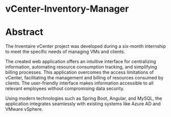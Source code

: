 # vCenter-Inventory-Manager

# Abstract
The Inventaire vCenter project was developed during a six-month internship to meet the specific needs of managing VMs and clients.

The created web application offers an intuitive interface for centralizing information, automating resource consumption tracking, and simplifying billing processes. This application overcomes the access limitations of vCenter, facilitating the management and billing of resources consumed by clients. The user-friendly interface makes information accessible to all relevant employees without compromising data security.

Using modern technologies such as Spring Boot, Angular, and MySQL, the application integrates seamlessly with existing systems like Azure AD and VMware vSphere.
